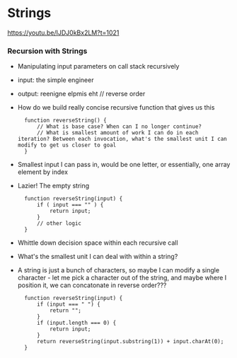 # Strings

https://youtu.be/IJDJ0kBx2LM?t=1021

### Recursion with Strings
- Manipulating input parameters on call stack recursively
- input: the simple engineer
- output: reenigne elpmis eht // reverse order

- How do we build really concise recursive function that gives us this

        function reverseString() {
            // What is base case? When can I no longer continue?
            // What is smallest amount of work I can do in each iteration? Between each invocation, what's the smallest unit I can modify to get us closer to goal
        }

- Smallest input I can pass in, would be one letter, or essentially, one array element by index
- Lazier! The empty string

        function reverseString(input) {
            if ( input === "" ) {
                return input;
            }
            // other logic
        }

- Whittle down decision space within each recursive call
- What's the smallest unit I can deal with within a string?
- A string is just a bunch of characters, so maybe I can modify a single character - let me pick a character out of the string, and maybe where I position it, we can concatonate in reverse order???

        function reverseString(input) {
            if (input === " ") {
                return "";
            }
            if (input.length === 0) {
                return input;
            }
            return reverseString(input.substring(1)) + input.charAt(0);
        }

